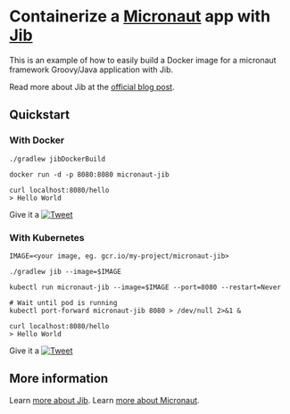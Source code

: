 # Containerize a [Micronaut](http://micronaut.io/) app with [Jib](https://github.com/GoogleContainerTools/jib)

This is an example of how to easily build a Docker image for a micronaut framework Groovy/Java application with Jib.

Read more about Jib at the [official blog post](https://cloudplatform.googleblog.com/2018/07/introducing-jib-build-java-docker-images-better.html).

## Quickstart

### With Docker

```shell
./gradlew jibDockerBuild
```
```shell
docker run -d -p 8080:8080 micronaut-jib
```
```shell
curl localhost:8080/hello
> Hello World
```

Give it a <!-- Dockerize "Hello World" @java @micronautfw app with #Jib -->
[![Tweet](https://img.shields.io/twitter/url/http/shields.io.svg?style=social)](https://twitter.com/intent/tweet?text=Dockerize%20%22Hello%20World%22%20%40java%20%40micronautfw%20app%20with%20%23Jib&url=https://github.com/coollog/micronaut-jib&hashtags=micronaut,jib,java,groovylang,docker,kubernetes,microservices,jib)

### With Kubernetes

```shell
IMAGE=<your image, eg. gcr.io/my-project/micronaut-jib>
```
```shell
./gradlew jib --image=$IMAGE
```
```shell
kubectl run micronaut-jib --image=$IMAGE --port=8080 --restart=Never
```
```shell
# Wait until pod is running
kubectl port-forward micronaut-jib 8080 > /dev/null 2>&1 &
```
```shell
curl localhost:8080/hello
> Hello World
```

Give it a <!-- "Hello World" @java @micronautfw app on Kubernetes with #Jib -->
[![Tweet](https://img.shields.io/twitter/url/http/shields.io.svg?style=social)](https://twitter.com/intent/tweet?text=%22Hello%20World%22%20%40java%20%40micronautfw%20app%20on%20Kubernetes%20with%20%23Jib&url=https://github.com/coollog/micronaut-jib&hashtags=micronaut,jib,java,groovylang,docker,kubernetes,microservices,jib)

## More information

Learn [more about Jib](https://github.com/GoogleContainerTools/jib).
Learn [more about Micronaut](https://micronaut.io).
